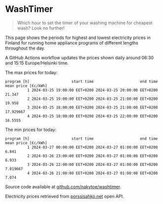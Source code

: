 
# WashTimer

> Which hour to set the timer of your washing machine for cheapest wash? Look no further!

This page shows the periods for highest and lowest electricity prices in Finland 
for running home appliance programs of different lengths throughout the day. 

A GitHub Actions workflow updates the prices shown daily around 06:30 and 15:15 Europe/Helsinki time.

The max prices for today:

	program [h]                   start time                     end time mean price [€c/kWh]
	          1 2024-03-25 19:00:00 EET+0200 2024-03-25 20:00:00 EET+0200              21.347
	          2 2024-03-25 19:00:00 EET+0200 2024-03-25 21:00:00 EET+0200              19.958
	          3 2024-03-25 18:00:00 EET+0200 2024-03-25 21:00:00 EET+0200           17.929667
	          4 2024-03-25 18:00:00 EET+0200 2024-03-25 22:00:00 EET+0200             16.5555

The min prices for today:

	program [h]                   start time                     end time mean price [€c/kWh]
	          1 2024-03-27 00:00:00 EET+0200 2024-03-27 01:00:00 EET+0200               6.841
	          2 2024-03-26 23:00:00 EET+0200 2024-03-27 01:00:00 EET+0200               6.933
	          3 2024-03-26 22:00:00 EET+0200 2024-03-27 01:00:00 EET+0200            7.019667
	          4 2024-03-26 21:00:00 EET+0200 2024-03-27 01:00:00 EET+0200               7.074


Source code available at [github.com/nakytoe/washtimer](https://github.com/nakytoe/washtimer).

Electricity prices retrieved from [porssisahko.net](https://porssisahko.net/api) open API.
